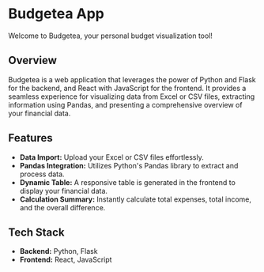 # Budgetea App

Welcome to Budgetea, your personal budget visualization tool!

## Overview

Budgetea is a web application that leverages the power of Python and Flask for the backend, and React with JavaScript for the frontend. It provides a seamless experience for visualizing data from Excel or CSV files, extracting information using Pandas, and presenting a comprehensive overview of your financial data.

## Features

- **Data Import:** Upload your Excel or CSV files effortlessly.
- **Pandas Integration:** Utilizes Python's Pandas library to extract and process data.
- **Dynamic Table:** A responsive table is generated in the frontend to display your financial data.
- **Calculation Summary:** Instantly calculate total expenses, total income, and the overall difference.

## Tech Stack

- **Backend:** Python, Flask
- **Frontend:** React, JavaScript

